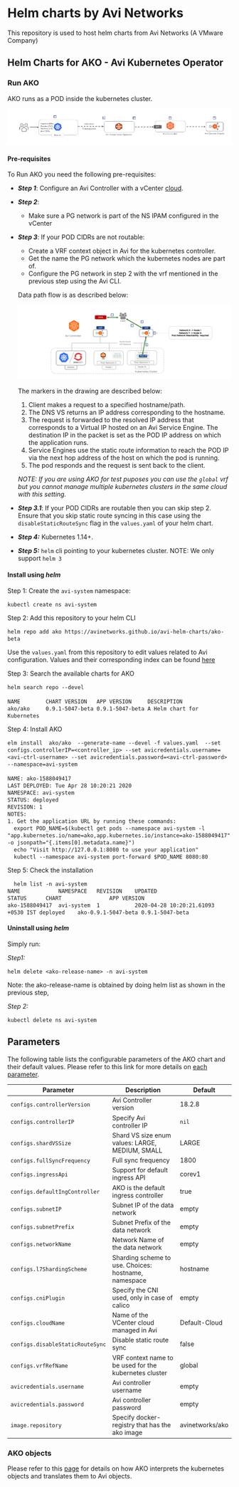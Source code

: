 # Helm charts by Avi Networks

This repository is used to host helm charts from Avi Networks (A VMware Company)

## Helm Charts for AKO - Avi Kubernetes Operator


### Run AKO

AKO runs as a POD inside the kubernetes cluster.

 ![Alt text](docs/Ako_k8s.png?raw=true "Title")
 
#### Pre-requisites

To Run AKO you need the following pre-requisites:
 - ***Step 1***: Configure an Avi Controller with a vCenter [cloud](https://avinetworks.com/docs/18.2/installing-avi-vantage-for-vmware-vcenter/). 

 - ***Step 2***: 
     - Make sure a PG network is part of the NS IPAM configured in the vCenter 

 - ***Step 3***: If your POD CIDRs are not routable:
    - Create a VRF context object in Avi for the kubernetes controller.
    - Get the name the PG network which the kubernetes nodes are part of. 
    - Configure the PG network in step 2 with the vrf mentioned in the previous step using the Avi CLI.
    
    Data path flow is as described below:
    
    ![Alt text](docs/data_path_flow.png?raw=true "Title")
    
    The markers in the drawing are described below:
    
    1. Client makes a request to a specified hostname/path.
    2. The DNS VS returns an IP address corresponding to the hostname. 
    3. The request is forwarded to the resolved IP address that corresponds to a Virtual IP hosted on an Avi Service Engine.
       The destination IP in the packet is set as the POD IP address on which the application runs.
    4. Service Engines use the static route information to reach the POD IP via the next hop address of the host on which the pod is running.
    5. The pod responds and the request is sent back to the client. 
      
      *NOTE: If you are using AKO for test puposes you can use the `global` vrf but you cannot manage multiple kubernetes clusters in the same cloud with this setting.*

 - ***Step 3.1***: If your POD CIDRs are routable then you can skip step 2. Ensure that you skip static route syncing in this case using the `disableStaticRouteSync` flag in the `values.yaml` of your helm chart.
 - ***Step 4:*** Kubernetes 1.14+.
 - ***Step 5:*** `helm` cli pointing to your kubernetes cluster.
 NOTE: We only support `helm 3`

#### Install using *helm*

  Step 1: Create the `avi-system` namespace:

    kubectl create ns avi-system


  Step 2: Add this repository to your helm CLI
    
    helm repo add ako https://avinetworks.github.io/avi-helm-charts/ako-beta

Use the `values.yaml` from this repository to edit values related to Avi configuration. Values and their corresponding index can be found [here](#parameters) 

  Step 3: Search the available charts for AKO

    helm search repo --devel
    
    NAME      	CHART VERSION  	APP VERSION    	DESCRIPTION
    ako/ako   	0.9.1-5047-beta	0.9.1-5047-beta	A Helm chart for Kubernetes

 Step 4: Install AKO

    elm install  ako/ako  --generate-name --devel -f values.yaml  --set configs.controllerIP=<controller_ip> --set avicredentials.username=<avi-ctrl-username> --set avicredentials.password=<avi-ctrl-password> --namespace=avi-system
    
    NAME: ako-1588049417
    LAST DEPLOYED: Tue Apr 28 10:20:21 2020
    NAMESPACE: avi-system
    STATUS: deployed
    REVISION: 1
    NOTES:
    1. Get the application URL by running these commands:
      export POD_NAME=$(kubectl get pods --namespace avi-system -l "app.kubernetes.io/name=ako,app.kubernetes.io/instance=ako-1588049417" -o jsonpath="{.items[0].metadata.name}")
      echo "Visit http://127.0.0.1:8080 to use your application"
      kubectl --namespace avi-system port-forward $POD_NAME 8080:80
      
  Step 5: Check the installation
  
      helm list -n avi-system
    NAME          	NAMESPACE 	REVISION	UPDATED                            	STATUS  	CHART              	APP VERSION
    ako-1588049417	avi-system	1       	2020-04-28 10:20:21.61093 +0530 IST	deployed	ako-0.9.1-5047-beta	0.9.1-5047-beta
    
#### Uninstall using *helm*

Simply run:


*Step1:*

    helm delete <ako-release-name> -n avi-system
    
 Note: the ako-release-name is obtained by doing helm list as shown in the previous step,
 
*Step 2:* 

    kubectl delete ns avi-system

## Parameters


The following table lists the configurable parameters of the AKO chart and their default values. Please refer to this link for more details on [each parameter](docs/values.md).

| **Parameter**                                   | **Description**                                         | **Default**                                                           |
|---------------------------------------------|-----------------------------------------------------|-------------------------------------------------------------------|
| `configs.controllerVersion`                      | Avi Controller version                       | 18.2.8                                                            |
| `configs.controllerIP`                         | Specify Avi controller IP    | `nil`      |
| `configs.shardVSSize`                   | Shard VS size enum values: LARGE, MEDIUM, SMALL     | LARGE      |
| `configs.fullSyncFrequency`                       | Full sync frequency       | 1800                                                            
| `configs.ingressApi`                      | Support for default ingress API                      | corev1                                                           |
| `configs.defaultIngController`                         | AKO is the default ingress controller   | true      |               |
| `configs.subnetIP`                   | Subnet IP of the data network     | empty      | |
| `configs.subnetPrefix`                       | Subnet Prefix of the data network       | empty |                   
| `configs.networkName`                         | Network Name of the data network    | empty      |
| `configs.l7ShardingScheme`                   | Sharding scheme to use. Choices: hostname, namespace     | hostname      |
| `configs.cniPlugin`                       | Specify the CNI used, only in case of calico      | empty                                                            |
| `configs.cloudName`                            | Name of the VCenter cloud managed in Avi                              | Default-Cloud                                                       |
| `configs.disableStaticRouteSync`                          | Disable static route sync                                  | false                                                 |
| `configs.vrfRefName`                          | VRF context name to be used for the kubernetes cluster                                  | global                                                 |
| `avicredentials.username`                                 | Avi controller username                                  | empty                                                      |
| `avicredentials.password`                          | Avi controller password                          | empty                                                    |
| `image.repository`                         | Specify docker-registry that has the ako image    | avinetworks/ako     |


### AKO objects

Please refer to this [page](docs/objects.md) for details on how AKO interprets the kubernetes objects and translates them to Avi objects.
